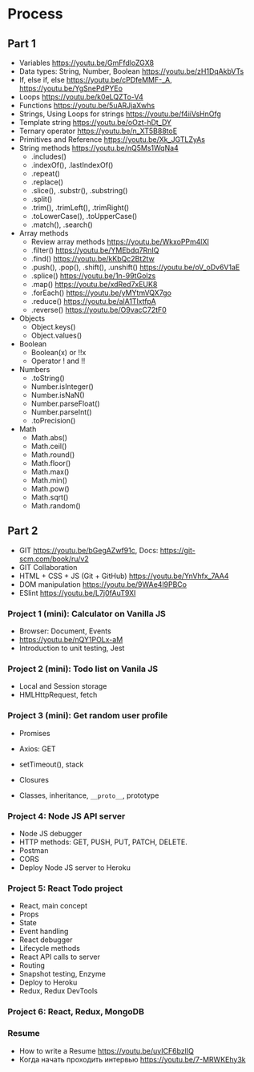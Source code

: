 # Process

## Part 1
* Variables https://youtu.be/GmFfdloZGX8
* Data types: String, Number, Boolean https://youtu.be/zH1DqAkbVTs
* If, else if, else https://youtu.be/cPDfeMMF-_A, https://youtu.be/YgSnePdPYEo
* Loops https://youtu.be/k0eLQZTo-V4
* Functions https://youtu.be/5uARJjaXwhs
* Strings, Using Loops for strings https://youtu.be/f4iiVsHnOfg
* Template string https://youtu.be/oOzt-hDt_DY
* Ternary operator https://youtu.be/n_XT5B88toE
* Primitives and Reference https://youtu.be/Xk_JGTLZyAs
* String methods https://youtu.be/nQ5Ms1WqNa4
   * .includes()
   * .indexOf(), .lastIndexOf()
   * .repeat()
   * .replace()
   * .slice(), .substr(), .substring()
   * .split()
   * .trim(), .trimLeft(), .trimRight()
   * .toLowerCase(), .toUpperCase()
   * .match(), .search() 
* Array methods
    * Review array methods https://youtu.be/WkxoPPm4lXI
    * .filter() https://youtu.be/YMEbdq7RnIQ
    * .find() https://youtu.be/kKbQc2Bt2tw
    * .push(), .pop(), .shift(), .unshift() https://youtu.be/oV_oDv6V1aE
    * .splice() https://youtu.be/1n-99tGoIzs
    * .map() https://youtu.be/xdRed7xEUK8
    * .forEach() https://youtu.be/yMYtmVQX7go
    * .reduce() https://youtu.be/alA1TlxtfpA
    * .reverse() https://youtu.be/O9vacC72tF0
* Objects
  * Object.keys()
  * Object.values()
* Boolean
  * Boolean(x) or !!x
  * Operator ! and !! 
* Numbers
  * .toString()
  * Number.isInteger()
  * Number.isNaN()
  * Number.parseFloat()
  * Number.parseInt()
  * .toPrecision()
* Math
  * Math.abs()
  * Math.ceil()
  * Math.round()
  * Math.floor()
  * Math.max()
  * Math.min()
  * Math.pow()
  * Math.sqrt()
  * Math.random()

## Part 2
* GIT https://youtu.be/bGegAZwf91c, Docs: https://git-scm.com/book/ru/v2
* GIT Collaboration 
* HTML + CSS + JS (Git + GitHub) https://youtu.be/YnVhfx_7AA4
* DOM manipulation https://youtu.be/9WAe4l9PBCo
* ESlint https://youtu.be/L7j0fAuT9XI

### Project 1 (mini): Calculator on Vanilla JS 
* Browser: Document, Events
* https://youtu.be/nQY1POLx-aM
* Introduction to unit testing, Jest
  
### Project 2 (mini): Todo list on Vanila JS
* Local and Session storage
* HMLHttpRequest, fetch

### Project 3 (mini): Get random user profile
* Promises
* Axios: GET
* setTimeout(), stack

* Closures
* Classes, inheritance, `__proto__`, prototype

### Project 4: Node JS API server
* Node JS debugger
* HTTP methods: GET, PUSH, PUT, PATCH, DELETE.
* Postman
* CORS
* Deploy Node JS server to Heroku

### Project 5: React Todo project
* React, main concept
* Props
* State
* Event handling
* React debugger
* Lifecycle methods
* React API calls to server
* Routing
* Snapshot testing, Enzyme
* Deploy to Heroku
* Redux, Redux DevTools

### Project 6: React, Redux, MongoDB

### Resume
* How to write a Resume https://youtu.be/uyICF6bzlIQ
* Когда начать проходить интервью https://youtu.be/7-MRWKEhy3k
